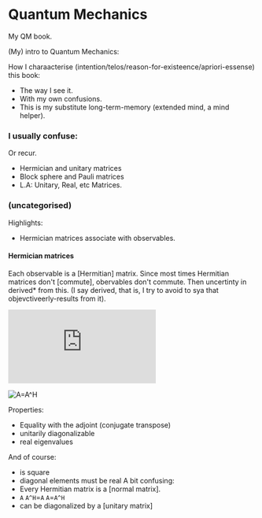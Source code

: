 # Quantum Mechanics
My QM book.

(My) intro to Quantum Mechanics:

How I charaacterise (intention/telos/reason-for-existeence/apriori-essense) this book:
* The way I see it.
* With my own confusions.
* This is my substitute long-term-memory (extended mind, a mind helper).

### I usually confuse:
Or recur.

* Hermician and unitary matrices
* Block sphere and Pauli matrices
* L.A: Unitary, Real, etc Matrices.

### (uncategorised)
Highlights:
* Hermician matrices associate with observables.


#### Hermician matrices
Each observable is a [Hermitian] matrix. Since most times Hermitian matrices don't [commute], obervables don't commute. Then uncertinty in derived* from this. (I say derived, that is, I try to avoid to sya that objevctiveerly-results from it).


![A=A^H](https://latex.codecogs.com/gif.latex?A%3DA%5EH)

![A=A^H](https://wikimedia.org/api/rest_v1/media/math/render/svg/8aa270391d183478251283d2c4b2c72ac4563352)

Properties:
* Equality with the adjoint (conjugate transpose)
* unitarily diagonalizable
* real eigenvalues

And of course:
* is square
* diagonal elements must be real
A bit confusing:
* Every Hermitian matrix is a [normal matrix].
* `A` `A^H`=`A` `A`=`A^H`
* can be diagonalized by a [unitary matrix]
